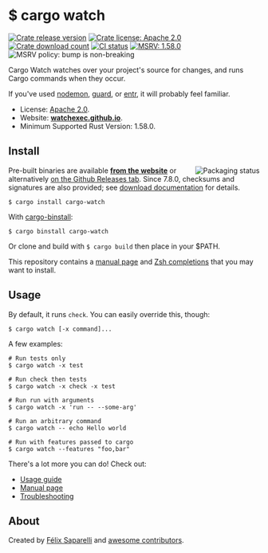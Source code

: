 # $ cargo watch

[![Crate release version](https://flat.badgen.net/crates/v/cargo-watch)](https://crates.io/crates/cargo-watch)
[![Crate license: Apache 2.0](https://flat.badgen.net/github/license/watchexec/cargo-watch)][license]
[![Crate download count](https://flat.badgen.net/crates/d/cargo-watch)](https://crates.io/crates/cargo-watch)
[![CI status](https://github.com/watchexec/cargo-watch/actions/workflows/check.yml/badge.svg)](https://github.com/watchexec/cargo-watch/actions/workflows/check.yml)
[![MSRV: 1.58.0](https://flat.badgen.net/badge/MSRV/1.58.0/purple)](https://blog.rust-lang.org/2022/01/13/Rust-1.58.0.html)
![MSRV policy: bump is non-breaking](https://flat.badgen.net/badge/MSRV%20policy/non-breaking/orange)

Cargo Watch watches over your project's source for changes, and runs Cargo
commands when they occur.

If you've used [nodemon], [guard], or [entr], it will probably feel familiar.

[nodemon]: http://nodemon.io/
[entr]: https://github.com/eradman/entr
[guard]: http://guardgem.org/

- License: [Apache 2.0][license].
- Website: **[watchexec.github.io](https://watchexec.github.io)**.
- Minimum Supported Rust Version: 1.58.0.

[license]: https://www.apache.org/licenses/LICENSE-2.0.html

## Install

<a href="https://repology.org/project/cargo-watch/versions"><img align="right" src="https://repology.org/badge/vertical-allrepos/cargo-watch.svg" alt="Packaging status"></a>

Pre-built binaries are available **[from the website][cw-downloads]** or
alternatively [on the Github Releases tab][releases]. Since 7.8.0, checksums and
signatures are also provided; see [download documentation][downloads] for details.

[cw-downloads]: https://watchexec.github.io/downloads/cargo-watch
[downloads]: https://watchexec.github.io/downloads/
[releases]: https://github.com/watchexec/cargo-watch/releases

```
$ cargo install cargo-watch
```

With [cargo-binstall](https://github.com/ryankurte/cargo-binstall):

```
$ cargo binstall cargo-watch
```

Or clone and build with `$ cargo build` then place in your $PATH.

This repository contains a [manual page](./cargo-watch.1) and
[Zsh completions](./completions) that you may want to install.

## Usage

By default, it runs `check`. You can easily override this, though:

```
$ cargo watch [-x command]...
```

A few examples:

```
# Run tests only
$ cargo watch -x test

# Run check then tests
$ cargo watch -x check -x test

# Run run with arguments
$ cargo watch -x 'run -- --some-arg'

# Run an arbitrary command
$ cargo watch -- echo Hello world

# Run with features passed to cargo
$ cargo watch --features "foo,bar"
```

There's a lot more you can do! Check out:

- [Usage guide](./USAGE.md)
- [Manual page](./cargo-watch.1.ronn)
- [Troubleshooting](./TROUBLESHOOT.md)

## About

Created by [Félix Saparelli][passcod] and [awesome contributors][contributors].

[contributors]: https://github.com/watchexec/cargo-watch/network/members
[passcod]: https://passcod.name
